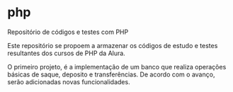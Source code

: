 # php
Repositório de códigos e testes com PHP

Este repositório se propoem a armazenar os códigos de estudo e testes resultantes dos cursos de PHP da Alura. 

O primeiro projeto, é a implementação de um banco que realiza operações básicas de saque, deposito e transferências. De acordo com o avanço, serão adicionadas novas funcionalidades. 